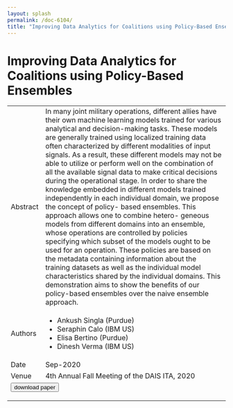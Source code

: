 ```yaml
---
layout: splash
permalink: /doc-6104/
title: "Improving Data Analytics for Coalitions using Policy-Based Ensembles"
---
```


# Improving Data Analytics for Coalitions using Policy-Based Ensembles

<table>
    <tbody>
    <tr>
        <td>Abstract</td>
        <td>In many joint military operations, different allies have their own machine learning models trained for various analytical and decision-making tasks. These models are generally trained using localized training data often characterized by different modalities of input signals. As a result, these different models may not be able to utilize or perform well on the combination of all the available signal data to make critical decisions during the operational stage. In order to share the knowledge embedded in different models trained independently in each individual domain, we propose the concept of policy- based ensembles. This approach allows one to combine hetero- geneous models from different domains into an ensemble, whose operations are controlled by policies specifying which subset of the models ought to be used for an operation. These policies are based on the metadata containing information about the training datasets as well as the individual model characteristics shared by the individual domains. This demonstration aims to show the benefits of our policy-based ensembles over the naive ensemble approach.</td>
    </tr>
    <tr>
        <td>Authors</td>
        <td>
            <ul>
                <li>Ankush Singla (Purdue)</li>
                <li>Seraphin Calo (IBM US)</li>
                <li>Elisa Bertino (Purdue)</li>
                <li>Dinesh Verma (IBM US)</li>
            </ul>
        </td>
    </tr>
    <tr>
        <td>Date</td>
        <td>Sep-2020</td>
    </tr>
    <tr>
        <td>Venue</td>
        <td>4th Annual Fall Meeting of the DAIS ITA, 2020</td>
    </tr>
        <tr>
            <td colspan="2">
                <form method="get" action="https://ibm.box.com/v/doc-6104-paper">
                    <button type="submit">download paper</button>
                </form>
            </td>
        </tr>
    </tbody>
</table>
